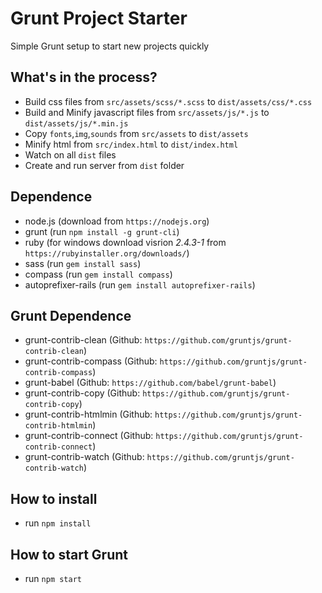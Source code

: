 # Grunt Project Starter
Simple Grunt setup to start new projects quickly

## What's in the process?
* Build css files from `src/assets/scss/*.scss` to `dist/assets/css/*.css`
* Build and Minify javascript files from `src/assets/js/*.js` to `dist/assets/js/*.min.js`
* Copy `fonts`,`img`,`sounds` from `src/assets` to `dist/assets`
* Minify html from `src/index.html` to `dist/index.html`
* Watch on all `dist` files
* Create and run server from `dist` folder

## Dependence
* node.js (download from `https://nodejs.org`)
* grunt (run `npm install -g grunt-cli`)
* ruby (for windows download visrion *2.4.3-1* from `https://rubyinstaller.org/downloads/`)
* sass (run `gem install sass`)
* compass (run `gem install compass`)
* autoprefixer-rails (run `gem install autoprefixer-rails`)

## Grunt Dependence
* grunt-contrib-clean (Github: `https://github.com/gruntjs/grunt-contrib-clean`)
* grunt-contrib-compass (Github: `https://github.com/gruntjs/grunt-contrib-compass`)
* grunt-babel (Github: `https://github.com/babel/grunt-babel`)
* grunt-contrib-copy (Github: `https://github.com/gruntjs/grunt-contrib-copy`)
* grunt-contrib-htmlmin (Github: `https://github.com/gruntjs/grunt-contrib-htmlmin`)
* grunt-contrib-connect (Github: `https://github.com/gruntjs/grunt-contrib-connect`)
* grunt-contrib-watch (Github: `https://github.com/gruntjs/grunt-contrib-watch`)

## How to install
* run `npm install`

## How to start Grunt
* run `npm start`